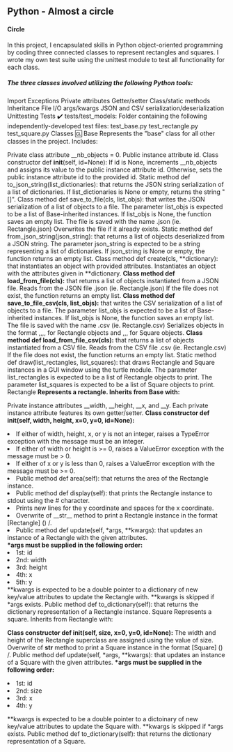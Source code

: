 <h2>Python - Almost a circle</h2>
<h4>Circle</h4>

<p>In this project, I encapsulated skills in Python object-oriented programming by coding three connected classes to represent rectangles and squares. I wrote my own test suite using the unittest module to test all functionality for each class.</p>

<h5>The three classes involved utilizing the following Python tools:</h5>

Import
Exceptions
Private attributes
Getter/setter
Class/static methods
Inheritance
File I/O
args/kwargs
JSON and CSV serialization/deserialization
Unittesting
Tests ✔️
tests/test_models: Folder containing the following independently-developed test files:
test_base.py
test_rectangle.py
test_square.py
Classes 🆑
Base
Represents the "base" class for all other classes in the project. Includes:

Private class attribute __nb_objects = 0.
Public instance attribute id.
Class constructor def __init__(self, id=None):
If id is None, increments __nb_objects and assigns its value to the public instance attribute id.
Otherwise, sets the public instance attribute id to the provided id.
Static method def to_json_string(list_dictionaries): that returns the JSON string serialization of a list of dictionaries.
If list_dictionaries is None or empty, returns the string "[]".
Class method def save_to_file(cls, list_objs): that writes the JSON serialization of a list of objects to a file.
The parameter list_objs is expected to be a list of Base-inherited instances.
If list_objs is None, the function saves an empty list.
The file is saved with the name <cls name>.json (ie. Rectangle.json)
Overwrites the file if it already exists.
Static method def from_json_string(json_string): that returns a list of objects deserialized from a JSON string.
The parameter json_string is expected to be a string representing a list of dictionaries.
If json_string is None or empty, the function returns an empty list.
Class method def create(cls, **dictionary): that instantiates an object with provided attributes.
Instantiates an object with the attributes given in **dictionary.
<strong>Class method def load_from_file(cls):</strong> that returns a list of objects instantiated from a JSON file.
Reads from the JSON file <cls name>.json (ie. Rectangle.json)
If the file does not exist, the function returns an empty list.
<strong>Class method def save_to_file_csv(cls, list_objs):</strong> that writes the CSV serialization of a list of objects to a file.
The parameter list_objs is expected to be a list of Base-inherited instances.
If list_objs is None, the function saves an empty list.
The file is saved with the name <cls name>.csv (ie. Rectangle.csv)
Serializes objects in the format <id>,<width>,<height>,<x>,<y> for Rectangle objects and <id>,<size>,<x>,<y> for Square objects.
<strong>Class method def load_from_file_csv(cls):</strong> that returns a list of objects instantiated from a CSV file.
Reads from the CSV file <cls name>.csv (ie. Rectangle.csv)
If the file does not exist, the function returns an empty list.
Static method def draw(list_rectangles, list_squares): that draws Rectangle and Square instances in a GUI window using the turtle module.
The parameter list_rectangles is expected to be a list of Rectangle objects to print.
The parameter list_squares is expected to be a list of Square objects to print.
Rectangle
<strong>Represents a rectangle. Inherits from Base with:</strong>

Private instance attributes __width, __height, __x, and __y.
Each private instance attribute features its own getter/setter.
<strong>Class constructor def __init__(self, width, height, x=0, y=0, id=None):</strong>
<li>If either of width, height, x, or y is not an integer, raises a TypeError exception with the message <attribute> must be an integer.</li>
<li>If either of width or height is >= 0, raises a ValueError exception with the message <attribute> must be > 0.</li>
<li>If either of x or y is less than 0, raises a ValueError exception with the message <attribute> must be >= 0.</li>
<li>Public method def area(self): that returns the area of the Rectangle instance.</li>
<li>Public method def display(self): that prints the Rectangle instance to stdout using the # character.</li>
<li>Prints new lines for the y coordinate and spaces for the x coordinate.</li>
<li>Overwrite of __str__ method to print a Rectangle instance in the format [Rectangle] (<id>) <x>/<y>.</li>
<li>Public method def update(self, *args, **kwargs): that updates an instance of a Rectangle with the given attributes.</li>
<strong>*args must be supplied in the following order:</strong>
<li>1st: id</li>
<li>2nd: width</li>
<li>3rd: height</li>
<li>4th: x</li>
<li>5th: y</li>
**kwargs is expected to be a double pointer to a dictionary of new key/value attributes to update the Rectangle with.
**kwargs is skipped if *args exists.
Public method def to_dictionary(self): that returns the dictionary representation of a Rectangle instance.
Square
Represents a square. Inherits from Rectangle with:

<strong>Class constructor def __init__(self, size, x=0, y=0, id=None):</strong>
The width and height of the Rectangle superclass are assigned using the value of size.
Overwrite of __str__ method to print a Square instance in the format [Square] (<id>) <x>/<y>.
Public method def update(self, *args, **kwargs): that updates an instance of a Square with the given attributes.
<strong>*args must be supplied in the following order:</strong>
<li>1st: id</li>
<li>2nd: size</li>
<li>3rd: x</li>
<li>4th: y</li>
<p>**kwargs is expected to be a double pointer to a dictoinary of new key/value attributes to update the Square with.
**kwargs is skipped if *args exists.
Public method def to_dictionary(self): that returns the dictionary representation of a Square.</p>
